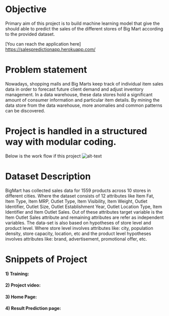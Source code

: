 
# Objective
Primary aim of this project is to build machine learning model that give the should able to predict the sales of the
different stores of Big Mart according to the provided dataset.

[You can reach the application here]
https://salespredictionapp.herokuapp.com/


# Problem statement
Nowadays, shopping malls and Big Marts keep track of individual item sales data in order to forecast future client demand and adjust inventory management. In a data
warehouse, these data stores hold a significant amount of consumer information and particular item details. By mining the data store from the data warehouse, more
anomalies and common patterns can be discovered.


# Project is handled in a structured way with modular coding.
Below is the work flow if this project
![alt-text](https://github.com/shivanshjayara/BigMart_Sales_Prediction/blob/master/Screenshots/arch.png)


# Dataset Description 
BigMart has collected sales data for 1559 products across 10 stores in different cities. Where the dataset consists of 12 attributes like Item Fat, Item Type, Item MRP, Outlet Type, Item Visibility, Item Weight, Outlet Identifier, Outlet Size, Outlet Establishment Year, Outlet Location Type, Item Identifier and Item Outlet Sales. Out of these attributes target variable is the Item Outlet Sales attribute and remaining attributes are refer as independent variables. 
The data-set is also based on hypotheses of store level and product level. Where store level involves attributes like: city, population density, store capacity, location, etc and the product level hypotheses involves attributes like: brand, advertisement, promotional offer, etc.


# Snippets of Project

#### 1) Training:
[](https://github.com/shivanshjayara/BigMart_Sales_Prediction/blob/master/Screenshots/screen.mp4)

#### 2) Project video:
[](https://github.com/shivanshjayara/BigMart_Sales_Prediction/blob/master/Screenshots/screen.mp4)

#### 3) Home Page:
[](https://github.com/shivanshjayara/BigMart_Sales_Prediction/blob/master/Screenshots/Application_Home_Page.jpg)

#### 4) Result Prediction page:
[](https://github.com/shivanshjayara/BigMart_Sales_Prediction/blob/master/Screenshots/Prediction_Result_Page.jpg)
